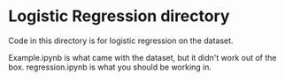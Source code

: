# Logistic Regression directory

Code in this directory is for logistic regression on the dataset. 

Example.ipynb is what came with the dataset, but it didn't work out of the box. regression.ipynb is what you should be working in.